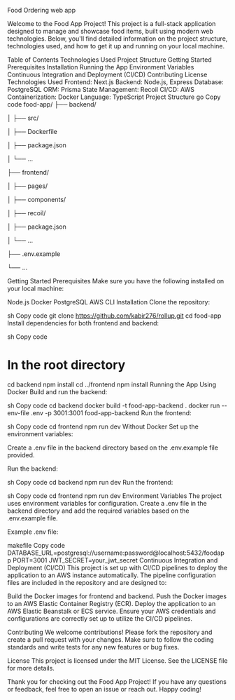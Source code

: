  Food Ordering web app 


 Welcome to the Food App Project! This project is a full-stack application designed to manage and showcase food items, built using modern web technologies. Below, you'll find detailed information on the project structure, technologies used, and how to get it up and running on your local machine.

Table of Contents
Technologies Used
Project Structure
Getting Started
Prerequisites
Installation
Running the App
Environment Variables
Continuous Integration and Deployment (CI/CD)
Contributing
License
Technologies Used
Frontend: Next.js
Backend: Node.js, Express
Database: PostgreSQL
ORM: Prisma
State Management: Recoil
CI/CD: AWS
Containerization: Docker
Language: TypeScript
Project Structure
go
Copy code
food-app/
├── backend/

│   ├── src/

│   ├── Dockerfile

│   ├── package.json

│   └── ...

├── frontend/

│   ├── pages/

│   ├── components/

│   ├── recoil/

│   ├── package.json

│   └── ...

├── .env.example


└── ...

Getting Started
Prerequisites
Make sure you have the following installed on your local machine:

Node.js
Docker
PostgreSQL
AWS CLI
Installation
Clone the repository:

sh
Copy code
git clone https://github.com/kabir276/rollup.git
cd food-app
Install dependencies for both frontend and backend:

sh
Copy code
# In the root directory
cd backend
npm install
cd ../frontend
npm install
Running the App
Using Docker
Build and run the backend:

sh
Copy code
cd backend
docker build -t food-app-backend .
docker run --env-file .env -p 3001:3001 food-app-backend
Run the frontend:

sh
Copy code
cd frontend
npm run dev
Without Docker
Set up the environment variables:

Create a .env file in the backend directory based on the .env.example file provided.

Run the backend:

sh
Copy code
cd backend
npm run dev
Run the frontend:

sh
Copy code
cd frontend
npm run dev
Environment Variables
The project uses environment variables for configuration. Create a .env file in the backend directory and add the required variables based on the .env.example file.

Example .env file:

makefile
Copy code
DATABASE_URL=postgresql://username:password@localhost:5432/foodapp
PORT=3001
JWT_SECRET=your_jwt_secret
Continuous Integration and Deployment (CI/CD)
This project is set up with CI/CD pipelines to deploy the application to an AWS instance automatically. The pipeline configuration files are included in the repository and are designed to:

Build the Docker images for frontend and backend.
Push the Docker images to an AWS Elastic Container Registry (ECR).
Deploy the application to an AWS Elastic Beanstalk or ECS service.
Ensure your AWS credentials and configurations are correctly set up to utilize the CI/CD pipelines.

Contributing
We welcome contributions! Please fork the repository and create a pull request with your changes. Make sure to follow the coding standards and write tests for any new features or bug fixes.

License
This project is licensed under the MIT License. See the LICENSE file for more details.

Thank you for checking out the Food App Project! If you have any questions or feedback, feel free to open an issue or reach out. Happy coding!
